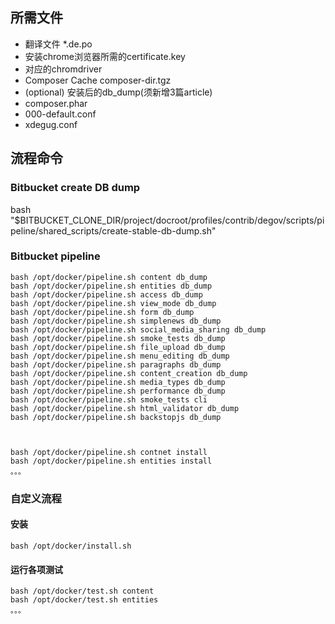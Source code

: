 ## 所需文件
- 翻译文件 *.de.po
- 安装chrome浏览器所需的certificate.key
- 对应的chromdriver
- Composer Cache composer-dir.tgz
- (optional) 安装后的db_dump(须新增3篇article)
- composer.phar
- 000-default.conf
- xdegug.conf

## 流程命令
### Bitbucket create DB dump
bash "$BITBUCKET_CLONE_DIR/project/docroot/profiles/contrib/degov/scripts/pipeline/shared_scripts/create-stable-db-dump.sh"

### Bitbucket pipeline
```
bash /opt/docker/pipeline.sh content db_dump
bash /opt/docker/pipeline.sh entities db_dump
bash /opt/docker/pipeline.sh access db_dump
bash /opt/docker/pipeline.sh view_mode db_dump
bash /opt/docker/pipeline.sh form db_dump
bash /opt/docker/pipeline.sh simplenews db_dump
bash /opt/docker/pipeline.sh social_media_sharing db_dump
bash /opt/docker/pipeline.sh smoke_tests db_dump
bash /opt/docker/pipeline.sh file_upload db_dump
bash /opt/docker/pipeline.sh menu_editing db_dump
bash /opt/docker/pipeline.sh paragraphs db_dump
bash /opt/docker/pipeline.sh content_creation db_dump
bash /opt/docker/pipeline.sh media_types db_dump
bash /opt/docker/pipeline.sh performance db_dump
bash /opt/docker/pipeline.sh smoke_tests cli
bash /opt/docker/pipeline.sh html_validator db_dump
bash /opt/docker/pipeline.sh backstopjs db_dump



bash /opt/docker/pipeline.sh contnet install
bash /opt/docker/pipeline.sh entities install
。。。
```

### 自定义流程
#### 安装
```
bash /opt/docker/install.sh
```
#### 运行各项测试
```
bash /opt/docker/test.sh content
bash /opt/docker/test.sh entities
。。。
```
